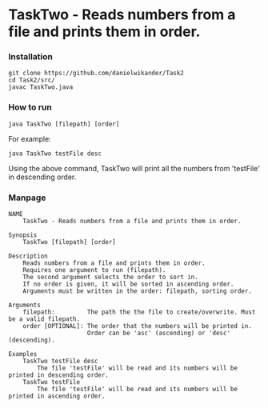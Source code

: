 # TaskTwo - Reads numbers from a file and prints them in order.

### Installation
```
git clone https://github.com/danielwikander/Task2
cd Task2/src/
javac TaskTwo.java
```

### How to run
`java TaskTwo [filepath] [order]`

For example:

`java TaskTwo testFile desc`

Using the above command, TaskTwo will print all the numbers from 'testFile' in descending order.

### Manpage
```
NAME
    TaskTwo - Reads numbers from a file and prints them in order.

Synopsis 
    TaskTwo [filepath] [order]
    
Description
    Reads numbers from a file and prints them in order.
    Requires one argument to run (filepath).
    The second argument selects the order to sort in.
    If no order is given, it will be sorted in ascending order.
    Arguments must be written in the order: filepath, sorting order.

Arguments
    filepath:         The path the the file to create/overwrite. Must be a valid filepath.
    order [OPTIONAL]: The order that the numbers will be printed in.
                      Order can be 'asc' (ascending) or 'desc' (descending).

Examples
    TaskTwo testFile desc
        The file 'testFile' will be read and its numbers will be printed in descending order.
    TaskTwo testFile
        The file 'testFile' will be read and its numbers will be printed in ascending order.
```
